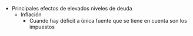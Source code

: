 - Principales efectos de elevados niveles de deuda
	- Inflación
		- Cuando hay déficit a única fuente que se tiene en cuenta son los impuestos